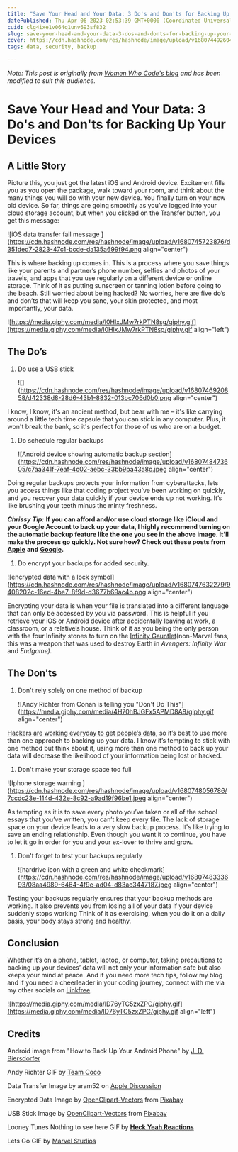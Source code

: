 ```yaml
---
title: "Save Your Head and Your Data: 3 Do's and Don'ts for Backing Up Your Devices"
datePublished: Thu Apr 06 2023 02:53:39 GMT+0000 (Coordinated Universal Time)
cuid: clg4ixe1v064q1unv693sf832
slug: save-your-head-and-your-data-3-dos-and-donts-for-backing-up-your-devices
cover: https://cdn.hashnode.com/res/hashnode/image/upload/v1680744926043/aefdf822-7754-4617-a244-7843754a2d8e.png
tags: data, security, backup

---
```


*Note: This post is originally from* [*Women Who Code's blog*](https://www.womenwhocode.com/blog/save-your-head-and-your-data-3-do-s-and-don-ts-for-backing-up-your-devices) *and has been modified to suit this audience.*

# Save Your Head and Your Data: 3 Do's and Don'ts for Backing Up Your Devices

## A Little Story

Picture this, you just got the latest iOS and Android device. Excitement fills you as you open the package, walk toward your room, and think about the many things you will do with your new device. You finally turn on your now old device. So far, things are going smoothly as you’ve logged into your cloud storage account, but when you clicked on the Transfer button, you get this message:

![iOS data transfer fail message ](https://cdn.hashnode.com/res/hashnode/image/upload/v1680745723876/d351ded7-2823-47c1-bcde-da135a699f94.png align="center")

This is where backing up comes in. This is a process where you save things like your parents and partner’s phone number, selfies and photos of your travels, and apps that you use regularly on a different device or online storage. Think of it as putting sunscreen or tanning lotion before going to the beach. Still worried about being hacked? No worries, here are five do’s and don’ts that will keep you sane, your skin protected, and most importantly, your data.

![https://media.giphy.com/media/l0HlxJMw7rkPTN8sg/giphy.gif](https://media.giphy.com/media/l0HlxJMw7rkPTN8sg/giphy.gif align="left")

## The Do’s

1. Do use a USB stick
    
    ![](https://cdn.hashnode.com/res/hashnode/image/upload/v1680746920858/d42338d8-28d6-43b1-8832-013bc706d0b0.png align="center")
    

I know, I know, it's an ancient method, but bear with me – it's like carrying around a little tech time capsule that you can stick in any computer. Plus, it won't break the bank, so it's perfect for those of us who are on a budget.

1. Do schedule regular backups
    
    ![Android device showing automatic backup section](https://cdn.hashnode.com/res/hashnode/image/upload/v1680748473605/c7aa341f-7eaf-4c02-aebc-33bb9ba43a8c.jpeg align="center")
    

Doing regular backups protects your information from cyberattacks, lets you access things like that coding project you’ve been working on quickly, and you recover your data quickly if your device ends up not working. It’s like brushing your teeth minus the minty freshness.

***Chrissy Tip:*** **If you can afford and/or use cloud storage like iCloud and your Google Account to back up your data, I highly recommend turning on the automatic backup feature like the one you see in the above image. It’ll make the process go quickly. Not sure how? Check out these posts from** [**Apple**](https://support.apple.com/en-us/HT204136) **and** [**Google**](https://support.google.com/googleone/answer/9149304?hl=en&co=GENIE.Platform%3DAndroid)**.**

1. Do encrypt your backups for added security.
    

![encrypted data with a lock symbol](https://cdn.hashnode.com/res/hashnode/image/upload/v1680747632279/9408202c-16ed-4be7-8f9d-d3677b69ac4b.png align="center")

Encrypting your data is when your file is translated into a different language that can only be accessed by you via password. This is helpful if you retrieve your iOS or Android device after accidentally leaving at work, a classroom, or a relative’s house. Think of it as you being the only person with the four Infinity stones to turn on the [Infinity Gauntlet](https://marvelcinematicuniverse.fandom.com/wiki/Infinity_Gauntlet)(non-Marvel fans, this was a weapon that was used to destroy Earth in *Avengers: Infinity War* and *Endgame).*

## The Don'ts

1. Don't rely solely on one method of backup
    
    ![Andy Richter from Conan is telling you "Don't Do This"](https://media.giphy.com/media/4H70hBJGFx5APMD8A8/giphy.gif align="center")
    

[Hackers are working everyday to get people’s data](https://www.landontechnologies.com/blog/importance-of-testing-backups/), so it’s best to use more than one approach to backing up your data. I know it’s tempting to stick with one method but think about it, using more than one method to back up your data will decrease the likelihood of your information being lost or hacked.

1. Don't make your storage space too full
    

![Iphone storage warning ](https://cdn.hashnode.com/res/hashnode/image/upload/v1680748056786/7ccdc23e-114d-432e-8c92-a9ad19f96be1.jpeg align="center")

As tempting as it is to save every photo you’ve taken or all of the school essays that you’ve written, you can’t keep every file. The lack of storage space on your device leads to a very slow backup process. It's like trying to save an ending relationship. Even though you want it to continue, you have to let it go in order for you and your ex-lover to thrive and grow.

1. Don't forget to test your backups regularly
    
    ![hardrive icon with a green and white checkmark](https://cdn.hashnode.com/res/hashnode/image/upload/v1680748333693/08aa4989-6464-4f9e-ad04-d83ac3447187.jpeg align="center")
    

Testing your backups regularly ensures that your backup methods are working. It also prevents you from losing all of your data if your device suddenly stops working Think of it as exercising, when you do it on a daily basis, your body stays strong and healthy.

## Conclusion

Whether it’s on a phone, tablet, laptop, or computer, taking precautions to backing up your devices’ data will not only your information safe but also keeps your mind at peace. And if you need more tech tips, follow my blog and if you need a cheerleader in your coding journey, connect with me via my other socials on [Linkfree](https://linkfree.eddiehub.io/).

![https://media.giphy.com/media/lD76yTC5zxZPG/giphy.gif](https://media.giphy.com/media/lD76yTC5zxZPG/giphy.gif align="left")

## Credits

Android image from "How to Back Up Your Android Phone" by [J. D. Biersdorfer](https://www.nytimes.com/2018/06/19/technology/personaltech/android-phone-backup.html#:~:text=The%20backup%20feature%20may%20already,Backup%20%26%20Reset%20icon%20to%20see.&text=Many%20of%20Android's%20default%20apps,are%20based%20in%20the%20cloud.)

Andy Richter GIF by [Team Coco](https://media.giphy.com/media/4H70hBJGFx5APMD8A8/giphy.gif)

Data Transfer Image by aram52 on [Apple Discussion](https://discussions.apple.com/thread/252981284?page=2)

Encrypted Data Image by [OpenClipart-Vectors](https://pixabay.com/users/openclipart-vectors-30363/?utm_source=link-attribution&utm_medium=referral&utm_campaign=image&utm_content=1294045) from [Pixabay](https://pixabay.com//?utm_source=link-attribution&utm_medium=referral&utm_campaign=image&utm_content=1294045)

USB Stick Image by [OpenClipart-Vectors](https://pixabay.com/users/openclipart-vectors-30363/?utm_source=link-attribution&utm_medium=referral&utm_campaign=image&utm_content=152909) from [Pixabay](https://pixabay.com//?utm_source=link-attribution&utm_medium=referral&utm_campaign=image&utm_content=152909)

Looney Tunes Nothing to see here GIF by [**Heck Yeah Reactions**](https://giphy.com/gifs/the-end-thats-all-folks-lD76yTC5zxZPG)

Lets Go GIF by [Marvel Studios](https://media.giphy.com/media/l0HlxJMw7rkPTN8sg/giphy.gif)